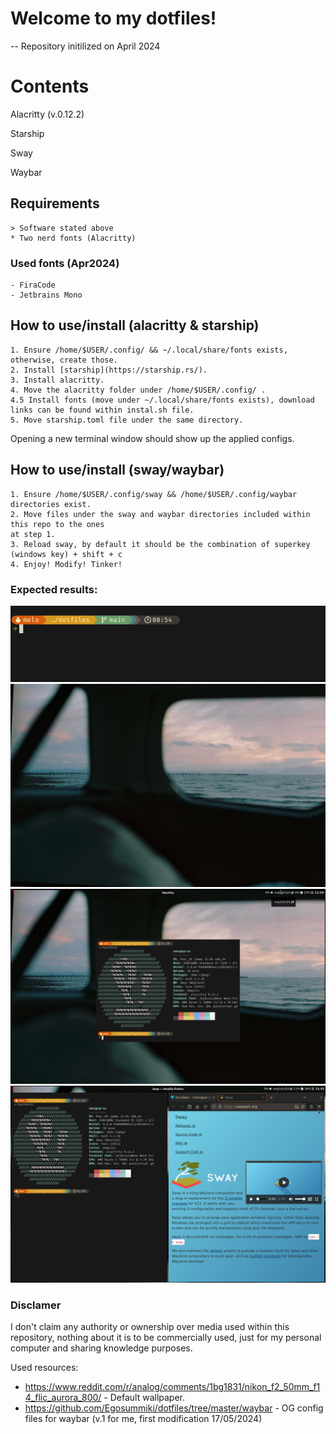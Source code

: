 # Welcome to my dotfiles!
-- Repository initilized on April 2024

# Contents

Alacritty (v.0.12.2)

Starship

Sway

Waybar

## Requirements
	> Software stated above
	* Two nerd fonts (Alacritty)

### Used fonts (Apr2024)
	- FiraCode
	- Jetbrains Mono


## How to use/install (alacritty & starship)

	1. Ensure /home/$USER/.config/ && ~/.local/share/fonts exists, otherwise, create those.
	2. Install [starship](https://starship.rs/).
	3. Install alacritty.
	4. Move the alacritty folder under /home/$USER/.config/ .
	4.5 Install fonts (move under ~/.local/share/fonts exists), download links can be found within instal.sh file.
	5. Move starship.toml file under the same directory.

Opening a new terminal window should show up the applied configs.


## How to use/install (sway/waybar)

	1. Ensure /home/$USER/.config/sway && /home/$USER/.config/waybar directories exist.
	2. Move files under the sway and waybar directories included within this repo to the ones
	at step 1.
	3. Reload sway, by default it should be the combination of superkey (windows key) + shift + c
	4. Enjoy! Modify! Tinker! 




### Expected results:

![screenshot for expected result of my terminal customizaton](https://raw.githubusercontent.com/Akirapearl/dotfiles/main/images/result_term.png) 
![Default wallpaper](https://raw.githubusercontent.com/Akirapearl/dotfiles/main/images/nikon-f2-50mm-f-1-4-flic-aurora-800-the_arctic_monkey.png)
![fastfetch](https://raw.githubusercontent.com/Akirapearl/dotfiles/main/images/fetch.png)
![tiling terminal with browser](https://raw.githubusercontent.com/Akirapearl/dotfiles/main/images/browser.png)



### Disclamer

I don't claim any authority or ownership over media used within this repository, nothing about it is to be commercially used, just for my personal computer and 
sharing knowledge purposes.

Used resources: 
- https://www.reddit.com/r/analog/comments/1bg1831/nikon_f2_50mm_f14_flic_aurora_800/ - Default wallpaper.
- https://github.com/Egosummiki/dotfiles/tree/master/waybar - OG config files for waybar (v.1 for me, first modification 17/05/2024)
